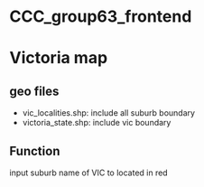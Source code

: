 # CCC_group63_frontend

# Victoria map
## geo files
- vic_localities.shp: include all suburb boundary
- victoria_state.shp: include vic boundary
## Function
input suburb name of VIC to located in red
